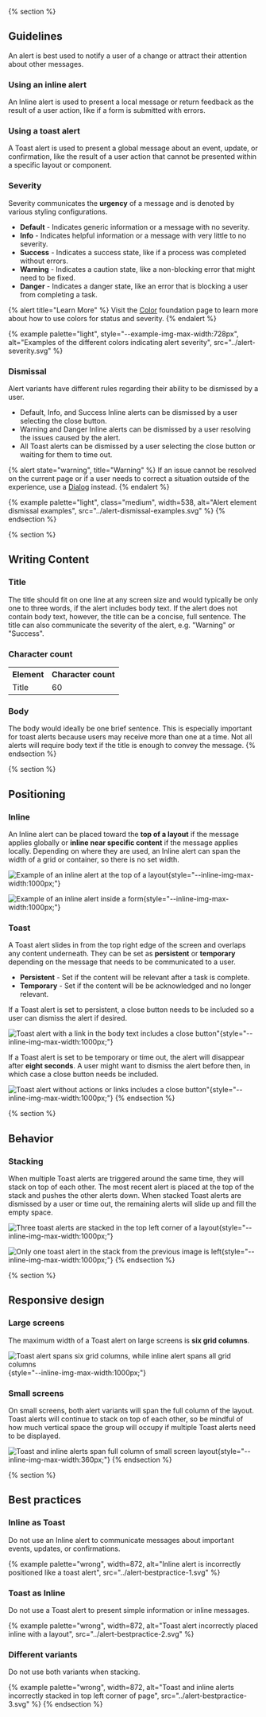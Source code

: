 {% section %}
## Guidelines

An alert is best used to notify a user of a change or attract their attention about other messages.

### Using an inline alert

An Inline alert is used to present a local message or return feedback as the result of a user action, like if a form is submitted with errors.

### Using a toast alert

A Toast alert is used to present a global message about an event, update, or confirmation, like the result of a user action that cannot be presented within a specific layout or component.

### Severity

Severity communicates the **urgency** of a message and is denoted by various styling configurations.

- **Default** - Indicates generic information or a message with no severity.
- **Info** - Indicates helpful information or a message with very little to no severity.
- **Success** - Indicates a success state, like if a process was completed without errors.
- **Warning** - Indicates a caution state, like a non-blocking error that might need to be fixed.
- **Danger** - Indicates a danger state, like an error that is blocking a user from completing a task.

{% alert title="Learn More" %}
Visit the [Color](/foundations/color) foundation page to learn more about how to use colors 
for status and severity.
{% endalert %}

{% example palette="light",
           style="--example-img-max-width:728px",
           alt="Examples of the different colors indicating alert severity",
           src="../alert-severity.svg" %}

### Dismissal

Alert variants have different rules regarding their ability to be dismissed by a user.

- Default, Info, and Success Inline alerts can be dismissed by a user selecting the close button.
- Warning and Danger Inline alerts can be dismissed by a user resolving the issues caused by the alert.
- All Toast alerts can be dismissed by a user selecting the close button or waiting for them to time out.

{% alert state="warning",
         title="Warning" %}
If an issue cannot be resolved on the current page or if a user needs to correct a situation outside of the experience, use a [Dialog](/elements/dialog) instead.
{% endalert %}

{% example palette="light",
           class="medium",
           width=538,
           alt="Alert element dismissal examples",
           src="../alert-dismissal-examples.svg" %}
{% endsection %}

{% section %}
## Writing Content

### Title

The title should fit on one line at any screen size and would typically be only one to three words, if the alert includes body text. If the alert does not contain body text, however, the title can be a concise, full sentence. The title can also communicate the severity of the alert, e.g. "Warning" or "Success".

### Character count
<table style="width:100%">
    <tr>
        <th>Element</th>
        <th>Character count</th>
    </tr>
    <tr>
        <td>Title</td>
        <td>60</td>
    </tr>
</table>

### Body
The body would ideally be one brief sentence. This is especially important for toast alerts because users may receive more than one at a time. Not all alerts will require body text if the title is enough to convey the message.
{% endsection %}

{% section %}
## Positioning

### Inline

An Inline alert can be placed toward the **top of a layout** if the message applies globally or **inline near specific content** if the message applies locally. Depending on where they are used, an Inline alert can span the width of a grid or container, so there is no set width.

![Example of an inline alert at the top of a layout](../alert-positioning-inline-global.svg){style="--inline-img-max-width:1000px;"}

![Example of an inline alert inside a form](../alert-positioning-inline-local.svg){style="--inline-img-max-width:1000px;"}

### Toast

A Toast alert slides in from the top right edge of the screen and overlaps any content underneath. They can be set as **persistent** or **temporary** depending on the message that needs to be communicated to a user.

- **Persistent** - Set if the content will be relevant after a task is complete.
- **Temporary** - Set if the content will be be acknowledged and no 
  longer relevant.

If a Toast alert is set to persistent, a close button needs to be included so a user can dismiss the alert if desired.

![Toast alert with a link in the body text includes a close button"](../alert-positioning-toast-persistent.svg){style="--inline-img-max-width:1000px;"}

If a Toast alert is set to be temporary or time out, the alert will disappear after **eight seconds**. A user might want to dismiss the alert before then, in which case a close button needs be included.

![Toast alert without actions or links includes a close button"](../alert-positioning-toast-temporary.svg){style="--inline-img-max-width:1000px;"}
{% endsection %}

{% section %}
## Behavior

### Stacking

When multiple Toast alerts are triggered around the same time, they will stack on top of each other. The most recent alert is placed at the top of the stack and pushes the other alerts down. When stacked Toast alerts are dismissed by a user or time out, the remaining alerts will slide up and fill the empty space.

![Three toast alerts are stacked in the top left corner of a layout](../alert-behavior-stack-1.svg){style="--inline-img-max-width:1000px;"}

![Only one toast alert in the stack from the previous image is left](../alert-behavior-stack-2.svg){style="--inline-img-max-width:1000px;"}
{% endsection %}

{% section %}
## Responsive design

### Large screens

The maximum width of a Toast alert on large screens is **six grid columns**.

![Toast alert spans six grid columns, while inline alert spans all grid columns](../alert-responsive-large-screens.svg){style="--inline-img-max-width:1000px;"}

### Small screens

On small screens, both alert variants will span the full column of the layout. Toast alerts will continue to stack on top of each other, so be mindful of how much vertical space the group will occupy if multiple Toast alerts need to be displayed.

![Toast and inline alerts span full column of small screen layout](../alert-responsive-small-screens.svg){style="--inline-img-max-width:360px;"}
{% endsection %}

{% section %}
## Best practices

### Inline as Toast

Do not use an Inline alert to communicate messages about important events, updates, or confirmations.

{% example palette="wrong",
           width=872,
           alt="Inline alert is incorrectly positioned like a toast alert",
           src="../alert-bestpractice-1.svg" %}

### Toast as Inline

Do not use a Toast alert to present simple information or inline messages.

{% example palette="wrong",
           width=872,
           alt="Toast alert incorrectly placed inline with a layout",
           src="../alert-bestpractice-2.svg" %}

### Different variants

Do not use both variants when stacking.

{% example palette="wrong",
           width=872,
           alt="Toast and inline alerts incorrectly stacked in top left corner of page",
           src="../alert-bestpractice-3.svg" %}
{% endsection %}

